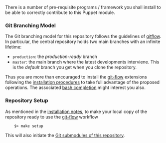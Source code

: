There is a number of pre-requisite programs / framework you shall install to be able to correctly contribute to this Puppet module.

### Git Branching Model

The Git branching model for this repository follows the guidelines of
[gitflow](http://nvie.com/posts/a-successful-git-branching-model/).
In particular, the central repository holds two main branches with an infinite lifetime:

* `production`: the *production-ready* branch
* `master`: the main branch where the latest developments interviene. This is the *default* branch you get when you clone the repository.

Thus you are more than encouraged to install the [git-flow](https://github.com/nvie/gitflow) extensions following the [installation procedures](https://github.com/nvie/gitflow/wiki/Installation) to take full advantage of the proposed operations. The associated [bash completion](https://github.com/bobthecow/git-flow-completion) might interest you also.

### Repository Setup

As mentioned in the [installation notes](/), to make your local copy of the repository ready to use the [git-flow](https://github.com/nvie/gitflow) workflow

	    $> make setup

This will also initiate the [Git submodules of this repository](.gitmodules).
